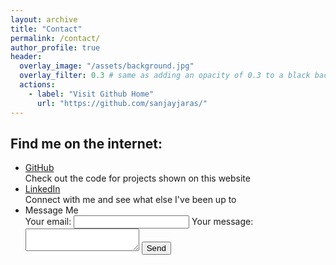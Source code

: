 ```yaml
---
layout: archive
title: "Contact"
permalink: /contact/
author_profile: true
header:
  overlay_image: "/assets/background.jpg"
  overlay_filter: 0.3 # same as adding an opacity of 0.3 to a black background
  actions:
    - label: "Visit Github Home"
      url: "https://github.com/sanjayjaras/"
---
```

## Find me on the internet:

<ul class="social-media">
  <li>
    <div class="text">
      <div class="name"><a href="https://github.com/sanjayjaras" rel="nofollow">GitHub</a></div>
      <div class="description">Check out the code for projects shown on this website</div>
    </div>
  </li>
  <li>
    <div class="text">
      <div class="name"><a href="https://www.linkedin.com/in/sanjay-jaras/" rel="nofollow">LinkedIn</a></div>
      <div class="description">Connect with me and see what else I've been up to</div>
    </div>
  </li>
  <li>
    <div class="text">
      <div class="name">Message Me</div>
      <form action="https://formspree.io/f/mpzknreq" method="POST">
        <label> Your email:
    <input type="email" name="_replyto">
  </label>
        <label>
            Your message:
            <textarea name="message"></textarea>
        </label>
        <!-- your other form fields go here -->
        <button type="submit">Send</button>
    </form> 
      <!-- <div class="name"><a href="mailto:sanjayjaras@gmail.com" rel="nofollow">Email</a></div>
      <div class="name"><a href="https://sanjayjaras.github.io/_pages/emailme.html" rel="nofollow">Send me a message</a></div>
      <div class="description">I usually respond immediately</div> -->
    </div>
  </li>
</ul>



